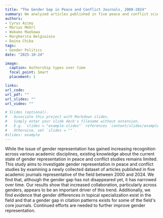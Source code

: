 ```yaml
---
title: "The Gender Gap in Peace and Conflict Journals, 2000-2024"
summary: We analyzed articles published in five peace and conflict science journals over the past 25 years and show that the gender gap has narrowed but persists.
authors:
- Cyrus Azimy
- Marius Mehrl
- Wakako Maekawa
- Margherita Belgioioso
- Daina Chiba
tags:
- Gender Politics
date: "2025-10-24"

image:
  caption: Authorship types over time
  focal_point: Smart
  placement: 1

links:
url_code: 
url_pdf: ""
url_slides: ""
url_video: ""

# Slides (optional).
#   Associate this project with Markdown slides.
#   Simply enter your slide deck's filename without extension.
#   E.g. `slides = "example-slides"` references `content/slides/example-slides.md`.
#   Otherwise, set `slides = ""`.
#slides: example
---
```


While the issue of gender representation has gained increasing recognition across various academic disciplines, existing knowledge about the current state of gender representation in peace and conflict studies remains limited. This study aims to investigate gender representation in peace and conflict studies by examining a newly collected dataset of articles published in five academic journals representative of the field between 2000 and 2024. We find that, although the gender gap has not disappeared yet, it has narrowed over time. Our results show that increased collaboration, particularly across genders, appears to be an important driver of this trend. Additionally, we find evidence that gender differences in topical specialization exist in the field and that a gender gap in citation patterns exists for some of the field's core journals. Continued efforts are needed to further improve gender representation.